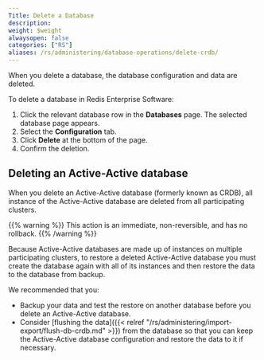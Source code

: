 ```yaml
---
Title: Delete a Database
description:
weight: $weight
alwaysopen: false
categories: ["RS"]
aliases: /rs/administering/database-operations/delete-crdb/
---
```

When you delete a database, the database configuration and data are deleted.<!--more-->

To delete a database in Redis Enterprise Software:

1. Click the relevant database row in the **Databases** page. The
    selected database page appears.
1. Select the **Configuration** tab.
1. Click **Delete** at the bottom of the page.
1. Confirm the deletion.

## Deleting an Active-Active database

When you delete an Active-Active database (formerly known as CRDB),
all instance of the Active-Active database are deleted from all participating clusters.

{{% warning %}}
This action is an immediate, non-reversible, and has no rollback.
{{% /warning %}}

Because Active-Active databases are made up of instances on multiple participating clusters,
to restore a deleted Active-Active database you must create the database again with all of its instances
and then restore the data to the database from backup.

We recommended that you:

- Backup your data and test the restore on another database before you delete an Active-Active database.
- Consider [flushing the data]({{< relref "/rs/administering/import-export/flush-db-crdb.md" >}}) from the database
    so that you can keep the Active-Active database configuration and restore the data to it if necessary.
